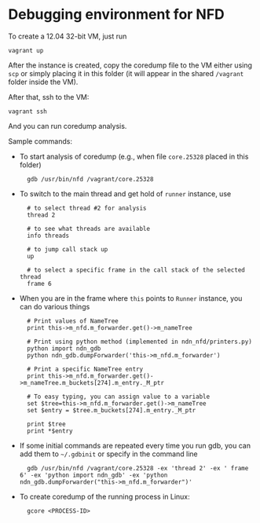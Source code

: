 Debugging environment for NFD
=============================

To create a 12.04 32-bit VM, just run

    vagrant up

After the instance is created, copy the coredump file to the VM either using `scp` or simply placing it in this folder (it will appear in the shared `/vagrant` folder inside the VM).

After that, ssh to the VM:

    vagrant ssh

And you can run coredump analysis.

Sample commands:

- To start analysis of coredump (e.g., when file `core.25328` placed in this folder)

        gdb /usr/bin/nfd /vagrant/core.25328

- To switch to the main thread and get hold of `runner` instance, use

        # to select thread #2 for analysis
        thread 2

        # to see what threads are available
        info threads

        # to jump call stack up
        up

        # to select a specific frame in the call stack of the selected thread
        frame 6

- When you are in the frame where `this` points to `Runner` instance, you can do various things

        # Print values of NameTree
        print this->m_nfd.m_forwarder.get()->m_nameTree

        # Print using python method (implemented in ndn_nfd/printers.py)
        python import ndn_gdb
        python ndn_gdb.dumpForwarder('this->m_nfd.m_forwarder')

        # Print a specific NameTree entry
        print this->m_nfd.m_forwarder.get()->m_nameTree.m_buckets[274].m_entry._M_ptr

        # To easy typing, you can assign value to a variable
        set $tree=this->m_nfd.m_forwarder.get()->m_nameTree
        set $entry = $tree.m_buckets[274].m_entry._M_ptr

        print $tree
        print *$entry

- If some initial commands are repeated every time you run gdb, you can add them to `~/.gdbinit` or specify in the command line

        gdb /usr/bin/nfd /vagrant/core.25328 -ex 'thread 2' -ex ' frame 6' -ex 'python import ndn_gdb' -ex 'python ndn_gdb.dumpForwarder("this->m_nfd.m_forwarder")'

- To create coredump of the running process in Linux:

        gcore <PROCESS-ID>
